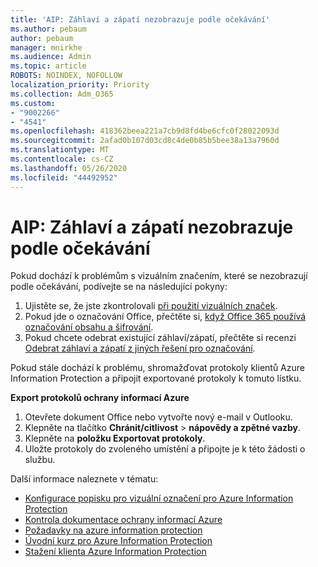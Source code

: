 ```yaml
---
title: 'AIP: Záhlaví a zápatí nezobrazuje podle očekávání'
ms.author: pebaum
author: pebaum
manager: mnirkhe
ms.audience: Admin
ms.topic: article
ROBOTS: NOINDEX, NOFOLLOW
localization_priority: Priority
ms.collection: Adm_O365
ms.custom:
- "9002266"
- "4541"
ms.openlocfilehash: 418362beea221a7cb9d8fd4be6cfc0f28022093d
ms.sourcegitcommit: 2afad0b107d03cd8c4de0b85b5bee38a13a7960d
ms.translationtype: MT
ms.contentlocale: cs-CZ
ms.lasthandoff: 05/26/2020
ms.locfileid: "44492952"
---
```

# <a name="aip-headers-and-footers-not-displaying-as-expected"></a>AIP: Záhlaví a zápatí nezobrazuje podle očekávání

Pokud dochází k problémům s vizuálním značením, které se nezobrazují podle očekávání, podívejte se na následující pokyny:

1. Ujistěte se, že jste zkontrolovali [při použití vizuálních značek](https://docs.microsoft.com/azure/information-protection/configure-policy-markings#when-visual-markings-are-applied).
2. Pokud jde o označování Office, přečtěte si, [když Office 365 používá označování obsahu a šifrování](https://docs.microsoft.com/microsoft-365/compliance/sensitivity-labels-office-apps#when-office-apps-apply-content-marking-and-encryption).
3. Pokud chcete odebrat existující záhlaví/zápatí, přečtěte si recenzi [Odebrat záhlaví a zápatí z jiných řešení pro označování](https://docs.microsoft.com/azure/information-protection/rms-client/client-admin-guide-customizations#remove-headers-and-footers-from-other-labeling-solutions).

Pokud stále dochází k problému, shromažďovat protokoly klientů Azure Information Protection a připojit exportované protokoly k tomuto lístku.

**Export protokolů ochrany informací Azure**

1. Otevřete dokument Office nebo vytvořte nový e-mail v Outlooku.
2. Klepněte na tlačítko **Chránit/citlivost**  >  **nápovědy a zpětné vazby**.
3. Klepněte na **položku Exportovat protokoly**.
4. Uložte protokoly do zvoleného umístění a připojte je k této žádosti o službu.

Další informace naleznete v tématu:

- [Konfigurace popisku pro vizuální označení pro Azure Information Protection](https://docs.microsoft.com/azure/information-protection/configure-policy-markings)
- [Kontrola dokumentace ochrany informací Azure](https://docs.microsoft.com/azure/information-protection/what-is-information-protection)
- [Požadavky na azure information protection](https://docs.microsoft.com/azure/information-protection/get-started/requirements)
- [Úvodní kurz pro Azure Information Protection](https://docs.microsoft.com/azure/information-protection/get-started/infoprotect-quick-start-tutorial)
- [Stažení klienta Azure Information Protection](https://www.microsoft.com/download/details.aspx?id=53018)
